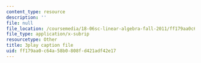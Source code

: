 ```yaml
---
content_type: resource
description: ''
file: null
file_location: /coursemedia/18-06sc-linear-algebra-fall-2011/ff179aa0c64a58b0808fd421adf42e17_RWvi4Vx4CDc.srt
file_type: application/x-subrip
resourcetype: Other
title: 3play caption file
uid: ff179aa0-c64a-58b0-808f-d421adf42e17
---
```

